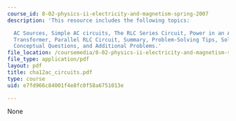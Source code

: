 ```yaml
---
course_id: 8-02-physics-ii-electricity-and-magnetism-spring-2007
description: 'This resource includes the following topics:

  AC Sources, Simple AC circuits, The RLC Series Circuit, Power in an AC circuit,
  Transformer, Parallel RLC Circuit, Summary, Problem-Solving Tips, Solved Problems,
  Conceptual Questions, and Additional Problems.'
file_location: /coursemedia/8-02-physics-ii-electricity-and-magnetism-spring-2007/e7fd966c84001f4e8fc0f58a6751013e_cha12ac_circuits.pdf
file_type: application/pdf
layout: pdf
title: cha12ac_circuits.pdf
type: course
uid: e7fd966c84001f4e8fc0f58a6751013e

---
```

None